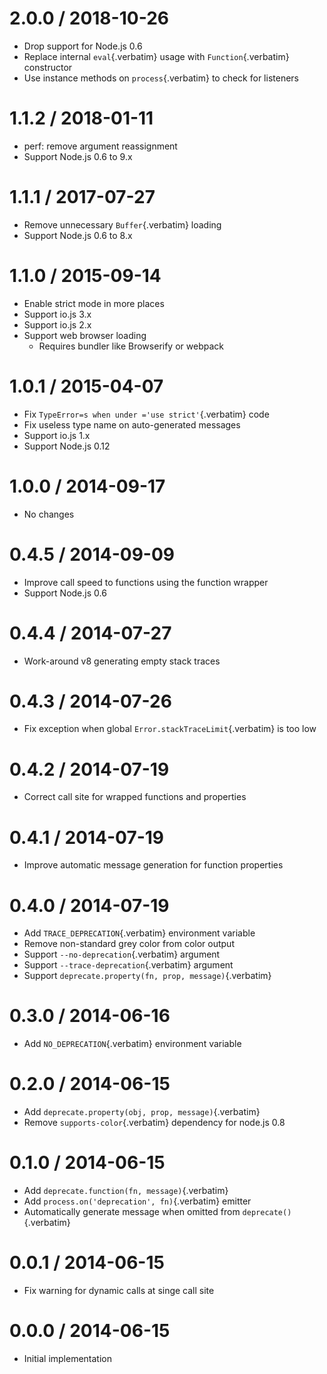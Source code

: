 # 2.0.0 / 2018-10-26

- Drop support for Node.js 0.6
- Replace internal `eval`{.verbatim} usage with `Function`{.verbatim}
  constructor
- Use instance methods on `process`{.verbatim} to check for listeners

# 1.1.2 / 2018-01-11

- perf: remove argument reassignment
- Support Node.js 0.6 to 9.x

# 1.1.1 / 2017-07-27

- Remove unnecessary `Buffer`{.verbatim} loading
- Support Node.js 0.6 to 8.x

# 1.1.0 / 2015-09-14

- Enable strict mode in more places
- Support io.js 3.x
- Support io.js 2.x
- Support web browser loading
  - Requires bundler like Browserify or webpack

# 1.0.1 / 2015-04-07

- Fix `TypeError=s when under ='use strict'`{.verbatim} code
- Fix useless type name on auto-generated messages
- Support io.js 1.x
- Support Node.js 0.12

# 1.0.0 / 2014-09-17

- No changes

# 0.4.5 / 2014-09-09

- Improve call speed to functions using the function wrapper
- Support Node.js 0.6

# 0.4.4 / 2014-07-27

- Work-around v8 generating empty stack traces

# 0.4.3 / 2014-07-26

- Fix exception when global `Error.stackTraceLimit`{.verbatim} is too
  low

# 0.4.2 / 2014-07-19

- Correct call site for wrapped functions and properties

# 0.4.1 / 2014-07-19

- Improve automatic message generation for function properties

# 0.4.0 / 2014-07-19

- Add `TRACE_DEPRECATION`{.verbatim} environment variable
- Remove non-standard grey color from color output
- Support `--no-deprecation`{.verbatim} argument
- Support `--trace-deprecation`{.verbatim} argument
- Support `deprecate.property(fn, prop, message)`{.verbatim}

# 0.3.0 / 2014-06-16

- Add `NO_DEPRECATION`{.verbatim} environment variable

# 0.2.0 / 2014-06-15

- Add `deprecate.property(obj, prop, message)`{.verbatim}
- Remove `supports-color`{.verbatim} dependency for node.js 0.8

# 0.1.0 / 2014-06-15

- Add `deprecate.function(fn, message)`{.verbatim}
- Add `process.on('deprecation', fn)`{.verbatim} emitter
- Automatically generate message when omitted from
  `deprecate()`{.verbatim}

# 0.0.1 / 2014-06-15

- Fix warning for dynamic calls at singe call site

# 0.0.0 / 2014-06-15

- Initial implementation

